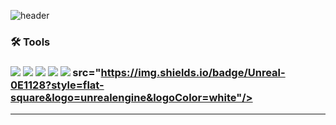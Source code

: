 <!--header-->
![header](https://capsule-render.vercel.app/api?type=[Waving]&color=timeGradient&height=300&section=header&text=MissHarvest's%20Github&fontSize=55&fontAlign=63&fontAlignY=13&fontColor=ffffff)

### 🛠 Tools
### <img src="https://img.shields.io/badge/Csharp-512BD4?style=flat-square&logo=csharp&logoColor=white"/> <img src="https://img.shields.io/badge/Visualstudio-5C2D91?style=flat-square&logo=visualstudio&logoColor=white"/> <img src="https://img.shields.io/badge/Unity-f6f6f6?style=flat-square&logo=unity&logoColor=black"/> <img src="https://img.shields.io/badge/Github-000000?style=flat-square&logo=github&logoColor=white"/> <img src="https://img.shields.io/badge/C++-00599C?style=flat-square&logo=cplusplus&logoColor=white"/> src="https://img.shields.io/badge/Unreal-0E1128?style=flat-square&logo=unrealengine&logoColor=white"/>

***

<!--
**MissHarvest/MissHarvest** is a ✨ _special_ ✨ repository because its `README.md` (this file) appears on your GitHub profile.

Here are some ideas to get you started:

- 🔭 I’m currently working on ...
- 🌱 I’m currently learning ...
- 👯 I’m looking to collaborate on ...
- 🤔 I’m looking for help with ...
- 💬 Ask me about ...
- 📫 How to reach me: ...
- 😄 Pronouns: ...
- ⚡ Fun fact: ...
-->
